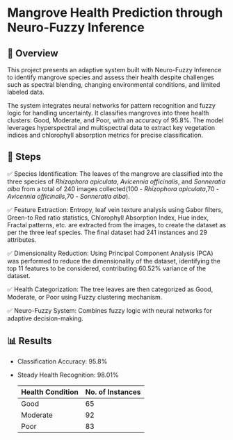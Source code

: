 # Mangrove Health Prediction through Neuro-Fuzzy Inference #

## 📌 Overview  ##

This project presents an adaptive system built with Neuro-Fuzzy Inference to identify mangrove species and assess their health despite challenges such as spectral blending, changing environmental conditions, and limited labeled data.

The system integrates neural networks for pattern recognition and fuzzy logic for handling uncertainty. It classifies mangroves into three health clusters: Good, Moderate, and Poor, with an accuracy of 95.8%. The model leverages hyperspectral and multispectral data to extract key vegetation indices and chlorophyll absorption metrics for precise classification.

## 🌱 Steps  ##

✅ Species Identification: The leaves of the mangrove are classified into the three species of *Rhizophora apiculata*, *Avicennia officinalis*, and *Sonneratia alba* from a 
                           total of 240 images collected(100 - *Rhizophora apiculata*,70 - *Avicennia officinalis*,70 - *Sonneratia alba*). 

✅ Feature Extraction: Entropy, leaf vein texture analysis using Gabor filters, Green-to Red ratio statistics, Chlorophyll Absorption Index, Hue index, Fractal patterns, 
                        etc. are extracted from the images, to create the dataset as per the three leaf species. The final dataset had 241 instances and 29 attributes.

✅ Dimensionality Reduction: Using Principal Component Analysis (PCA) was performed to reduce the dimensionality of the dataset, identifying the top 11 features to be 
                             considered, contributing 60.52% variance of the dataset.

✅ Health Categorization: The tree leaves are then categorized as Good, Moderate, or Poor using Fuzzy clustering mechanism.

✅ Neuro-Fuzzy System: Combines fuzzy logic with neural networks for adaptive decision-making.


## 📊 Results ##

- Classification Accuracy: 95.8%

- Steady Health Recognition: 98.01%

  | Health Condition | No. of Instances |
  | ---------------- | ---------------- |
  | Good             | 65               |
  | Moderate         | 92               |
  | Poor             | 83               |

